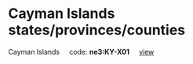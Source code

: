 # Cayman Islands states/provinces/counties
Cayman Islands&nbsp;&nbsp;&nbsp;&nbsp;&nbsp;code: **ne3:KY-X01**&nbsp;&nbsp;&nbsp;&nbsp;&nbsp;[view](../../export/geojson/medium/ne3/ky/x01.geojson)&nbsp;&nbsp;&nbsp;&nbsp;&nbsp;

